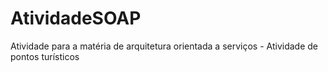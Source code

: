 # AtividadeSOAP
Atividade para a matéria de arquitetura orientada a serviços - Atividade de pontos turísticos
